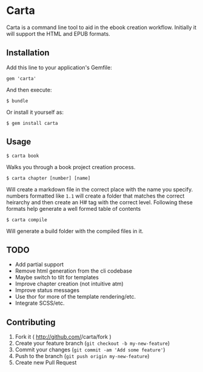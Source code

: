 # Carta

Carta is a command line tool to aid in the ebook creation workflow. Initially it will support the HTML and EPUB formats.

## Installation

Add this line to your application's Gemfile:

    gem 'carta'

And then execute:

    $ bundle

Or install it yourself as:

    $ gem install carta

## Usage

    $ carta book
Walks you through a book project creation process.

    $ carta chapter [number] [name]
Will create a markdown file in the correct place with the name you specify.
numbers formatted like `1.1` will create a folder that matches the correct heirarchy and then create an H# tag with the correct level. Following these formats help generate a well formed table of contents

    $ carta compile
Will generate a build folder with the compiled files in it.

## TODO
* Add partial support
* Remove html generation from the cli codebase
* Maybe switch to tilt for templates
* Improve chapter creation (not intuitive atm)
* Improve status messages
* Use thor for more of the template rendering/etc.
* Integrate SCSS/etc.

## Contributing

1. Fork it ( http://github.com/<my-github-username>/carta/fork )
2. Create your feature branch (`git checkout -b my-new-feature`)
3. Commit your changes (`git commit -am 'Add some feature'`)
4. Push to the branch (`git push origin my-new-feature`)
5. Create new Pull Request
